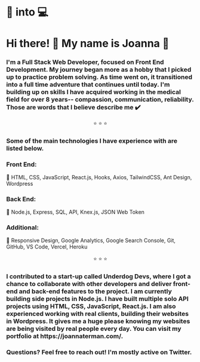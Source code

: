 <h1>🏥 into 💻</h1>

<h1>Hi there! 👋 My name is Joanna 🌸</h1>

<h3>I'm a Full Stack Web Developer, focused on Front End Development. My journey began more as a hobby that I picked up to practice problem solving. As time went on, it transitioned into a full time adventure that continues until today. I'm building up on skills I have acquired working in the medical field for over 8 years-- compassion, communication, reliability. Those are words that I believe describe me ✔️ </h3>

<div align="center">⭐ ⭐ ⭐</div>

<h3>Some of the main technologies I have experience with are listed below.</h3>

<h3>Front End: </h3>

🌸 HTML, CSS, JavaScript, React.js, Hooks, Axios, TailwindCSS,  Ant Design, Wordpress

<h3>Back End: </h3>

🌸 Node.js, Express, SQL, API, Knex.js, JSON Web Token

<h3>Additional: </h3>

🌸 Responsive Design, Google Analytics, Google Search Console, Git, GitHub, VS Code, Vercel, Heroku

<div align="center">⭐ ⭐ ⭐</div>

<h3>I contributed to a start-up called Underdog Devs, where I got a chance to collaborate with other developers and deliver front-end and back-end features to the project. I am currently building side projects in Node.js. I have built multiple solo API projects using HTML, CSS, JavaScript, React.js. I am also experienced working with real clients, building their websites in Wordpress. It gives me a huge please knowing my websites are being visited by real people every day. You can visit my portfolio at https://joannaterman.com/. </h3>

<h3>Questions? Feel free to reach out! I'm mostly active on Twitter. </h3>
